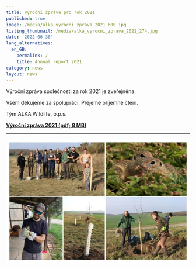 ```yaml
---
title: Výroční zpráva pro rok 2021
published: true
image: /media/alka_vyrocni_zprava_2021_600.jpg
listing_thumbnail: /media/alka_vyrocni_zprava_2021_274.jpg
date: '2022-06-30'
lang_alternatives:
  en_GB:
    permalink: /
    title: Annual report 2021
category: news
layout: news
---
```

Výroční zpráva společnosti za rok 2021 je zveřejněna.

Všem děkujeme za spolupráci. Přejeme příjemné čtení.

Tým ALKA Wildlife, o.p.s.

[**Výroční zpráva 2021 (pdf; 8 MB)**](/media/ALKA_vyrocni_zprava_2021.pdf)

- - -

![](/media/alka_vyrocni_zprava_2021_s20.jpg)
